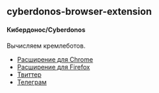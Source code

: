## cyberdonos-browser-extension
#### Кибердонос/Cyberdonos

Вычисляем кремлеботов.

* [Расширение для Chrome](https://chrome.google.com/webstore/detail/cyberdonos/kdekhhekjlbjeahnpbgjpbgkbmdjopmd)
* [Расширение для Firefox](https://addons.mozilla.org/en-US/firefox/addon/cyberdonos/?src=search)
* [Твиттер](https://twitter.com/cyberdonos)
* [Телеграм](https://t.me/cyberdonos)
